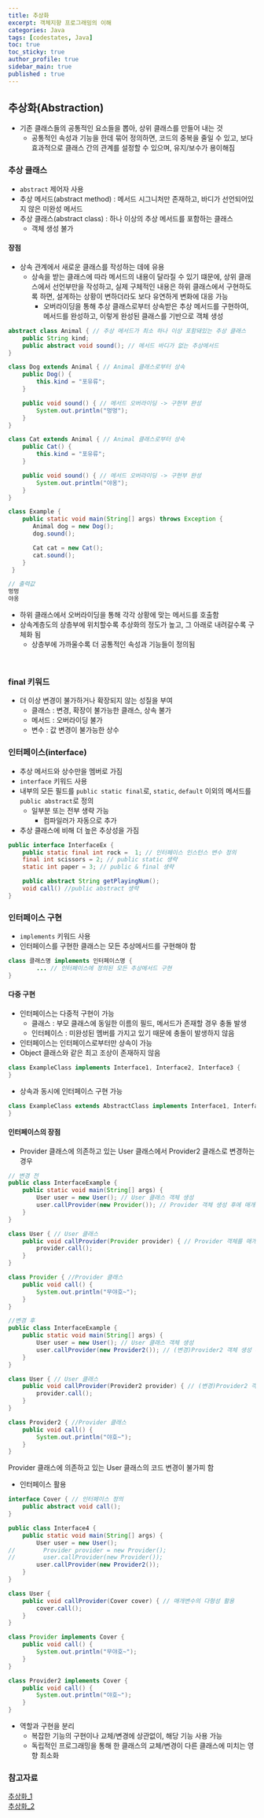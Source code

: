 ```yaml
---
title: 추상화
excerpt: 객체지향 프로그래밍의 이해
categories: Java
tags: [codestates, Java]
toc: true
toc_sticky: true
author_profile: true
sidebar_main: true
published : true
---
```

## 추상화(Abstraction)
- 기존 클래스들의 공통적인 요소들을 뽑아, 상위 클래스를 만들어 내는 것
  - 공통적인 속성과 기능을 한데 묶어 정의하면, 코드의 중복을 줄일 수 있고, 보다 효과적으로 클래스 간의 관계를 설정할 수 있으며, 유지/보수가 용이해짐

### 추상 클래스 
- ```abstract``` 제어자 사용
- 추상 메서드(abstract method) : 메서드 시그니처만 존재하고, 바디가 선언되어있지 않은 미완성 메서드
- 추상 클래스(abstract class) : 하나 이상의 추상 메서드를 포함하는 클래스
  - 객체 생성 불가

#### 장점
- 상속 관계에서 새로운 클래스를 작성하는 데에 유용
  - 상속을 받는 클래스에 따라 메서드의 내용이 달라질 수 있기 떄문에, 상위 클래스에서 선언부만을 작성하고, 실제 구체적인 내용은 하위 클래스에서 구현하도록 하면, 설계하는 상황이 변하더라도 보다 유연하게 변화에 대응 가능
    - 오버라이딩을 통해 추상 클래스로부터 상속받은 추상 메서드를 구현하여, 메서드를 완성하고, 이렇게 완성된 클래스를 기반으로 객체 생성

```java
abstract class Animal { // 추상 메서드가 최소 하나 이상 포함돼있는 추상 클래스
	public String kind;
	public abstract void sound(); // 메서드 바디가 없는 추상메서드
}

class Dog extends Animal { // Animal 클래스로부터 상속
	public Dog() {
		this.kind = "포유류";
	}

	public void sound() { // 메서드 오버라이딩 -> 구현부 완성
		System.out.println("멍멍");
	}
}

class Cat extends Animal { // Animal 클래스로부터 상속
	public Cat() {
		this.kind = "포유류";
	}

	public void sound() { // 메서드 오버라이딩 -> 구현부 완성
		System.out.println("야옹");
	}
}

class Example {       
    public static void main(String[] args) throws Exception {
       Animal dog = new Dog();
       dog.sound();

       Cat cat = new Cat();
       cat.sound();
    }
 }

// 출력값
멍멍
야옹 
```
- 하위 클래스에서 오버라이딩을 통해 각각 상황에 맞는 메서드를 호출함
- 상속계층도의 상층부에 위치할수록 추상화의 정도가 높고, 그 아래로 내려갈수록 구체화 됨
  - 상층부에 가까울수록 더 공통적인 속성과 기능들이 정의됨

<br>

### final 키워드
- 더 이상 변경이 불가하거나 확장되지 않는 성질을 부여
  - 클래스 : 변경, 확장이 불가능한 클래스, 상속 불가
  - 메서드 : 오버라이딩 불가
  - 변수 : 값 변경이 불가능한 상수

### 인터페이스(interface)
- 추상 메서드와 상수만을 멤버로 가짐
- ```interface``` 키워드 사용
- 내부의 모든 필드를 ```public static final```로, ```static```, ```default``` 이외의 메서드를 ```public abstract```로 정의
  - 일부분 또는 전부 생략 가능
    - 컴파일러가 자동으로 추가
- 추상 클래스에 비해 더 높은 추상성을 가짐

```java
public interface InterfaceEx {
    public static final int rock =  1; // 인터페이스 인스턴스 변수 정의
    final int scissors = 2; // public static 생략
    static int paper = 3; // public & final 생략

    public abstract String getPlayingNum();
    void call() //public abstract 생략 
}
```

### 인터페이스 구현
- ```implements``` 키워드 사용
- 인터페이스를 구현한 클래스는 모든 추상메서드를 구현해야 함

```java
class 클래스명 implements 인터페이스명 {
		... // 인터페이스에 정의된 모든 추상메서드 구현
}
```

#### 다중 구현
- 인터페이스는 다중적 구현이 가능
  - 클래스 : 부모 클래스에 동일한 이름의 필드, 메서드가 존재할 경우 충돌 발생
  - 인터페이스 : 미완성된 멤버를 가지고 있기 때문에 충돌이 발생하지 않음
- 인터페이스는 인터페이스로부터만 상속이 가능
- Object 클래스와 같은 최고 조상이 존재하지 않음

```java
class ExampleClass implements Interface1, Interface2, Interface3 { 
}
```
- 상속과 동시에 인터페이스 구현 가능
```java
class ExampleClass extends AbstractClass implements Interface1, Interface2  { 
}
```

#### 인터페이스의 장점
- Provider 클래스에 의존하고 있는 User 클래스에서 Provider2 클래스로 변경하는 경우

```java
// 변경 전
public class InterfaceExample {
    public static void main(String[] args) {
        User user = new User(); // User 클래스 객체 생성
        user.callProvider(new Provider()); // Provider 객체 생성 후에 매개변수로 전달
    }
}

class User { // User 클래스
    public void callProvider(Provider provider) { // Provider 객체를 매개변수로 받는 callProvider 메서드
        provider.call();
    }
}

class Provider { //Provider 클래스
    public void call() {
        System.out.println("무야호~");
    }
}
```
```java
//변경 후
public class InterfaceExample {
    public static void main(String[] args) {
        User user = new User(); // User 클래스 객체 생성
        user.callProvider(new Provider2()); // (변경)Provider2 객체 생성 후에 매개변수로 전달
    }
}

class User { // User 클래스
    public void callProvider(Provider2 provider) { // (변경)Provider2 객체를 매개변수로 받는 callProvider 메서드
        provider.call();
    }
}

class Provider2 { //Provider 클래스
    public void call() {
        System.out.println("야호~");
    }
}
```
Provider 클래스에 의존하고 있는 User 클래스의 코드 변경이 불가피 함
<br>

- 인터페이스 활용

```java
interface Cover { // 인터페이스 정의
    public abstract void call();
}

public class Interface4 {
    public static void main(String[] args) {
        User user = new User();
//        Provider provider = new Provider();
//        user.callProvider(new Provider());
        user.callProvider(new Provider2());
    }
}

class User {
    public void callProvider(Cover cover) { // 매개변수의 다형성 활용
        cover.call();
    }
}

class Provider implements Cover {
    public void call() {
        System.out.println("무야호~");
    }
}

class Provider2 implements Cover {
    public void call() {
        System.out.println("야호~");
    }
}
```
- 역할과 구현을 분리
  - 복잡한 기능의 구현이나 교체/변경에 상관없이, 해당 기능 사용 가능
  - 독립적인 프로그래밍을 통해 한 클래스의 교체/변경이 다른 클래스에 미치는 영향 최소화


### 참고자료
[추상화_1](http://wiki.hash.kr/index.php/%EC%B6%94%EC%83%81%ED%99%94_(%ED%94%84%EB%A1%9C%EA%B7%B8%EB%9E%98%EB%B0%8D))  
[추상화_2](https://www.tutorialspoint.com/java/java_abstraction.htm)